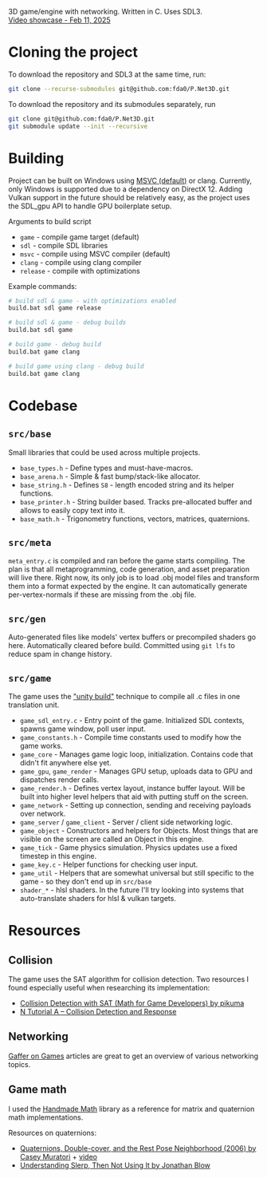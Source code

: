 3D game/engine with networking. Written in C. Uses SDL3.  
[Video showcase - Feb 11, 2025](https://www.youtube.com/watch?v=v2UXzL0xuF4)


# Cloning the project
To download the repository and SDL3 at the same time, run:
```bash
git clone --recurse-submodules git@github.com:fda0/P.Net3D.git
```
To download the repository and its submodules separately, run
```bash
git clone git@github.com:fda0/P.Net3D.git
git submodule update --init --recursive
```


# Building
Project can be built on Windows using [MSVC (default)](https://github.com/EpicGamesExt/raddebugger?tab=readme-ov-file#development-setup-instructions) or clang.
Currently, only Windows is supported due to a dependency on DirectX 12. Adding Vulkan support in the future should be relatively easy, as the project uses the SDL_gpu API to handle GPU boilerplate setup.

Arguments to build script
- `game` - compile game target (default)
- `sdl` - compile SDL libraries
- `msvc` - compile using MSVC compiler (default)
- `clang` - compile using clang compiler
- `release` - compile with optimizations

Example commands:
```bash
# build sdl & game - with optimizations enabled
build.bat sdl game release
```
```bash
# build sdl & game - debug builds
build.bat sdl game
```
```bash
# build game - debug build
build.bat game clang
```
```bash
# build game using clang - debug build
build.bat game clang
```


# Codebase
## `src/base`
Small libraries that could be used across multiple projects.
- `base_types.h` - Define types and must-have-macros.
- `base_arena.h` - Simple & fast bump/stack-like allocator.
- `base_string.h` - Defines `S8` - length encoded string and its helper functions.
- `base_printer.h` - String builder based. Tracks pre-allocated buffer and allows to easily copy text into it.
- `base_math.h` - Trigonometry functions, vectors, matrices, quaternions.

## `src/meta`
`meta_entry.c` is compiled and ran before the game starts compiling.
The plan is that all metaprogramming, code generation, and asset preparation will live there.
Right now, its only job is to load .obj model files and transform them into a format expected by the engine.
It can automatically generate per-vertex-normals if these are missing from the .obj file.

## `src/gen`
Auto-generated files like models' vertex buffers or precompiled shaders go here.
Automatically cleared before build. Committed using `git lfs` to reduce spam in change history.

## `src/game`
The game uses the ["unity build"](https://en.wikipedia.org/wiki/Unity_build) technique to compile all .c files in one translation unit.
- `game_sdl_entry.c` - Entry point of the game. Initialized SDL contexts, spawns game window, poll user input.
- `game_constants.h` - Compile time constants used to modify how the game works.
- `game_core` - Manages game logic loop, initialization. Contains code that didn't fit anywhere else yet.
- `game_gpu`, `game_render` - Manages GPU setup, uploads data to GPU and dispatches render calls.
- `game_render.h` - Defines vertex layout, instance buffer layout. Will be built into higher level helpers that aid with putting stuff on the screen.
- `game_network` - Setting up connection, sending and receiving payloads over network.
- `game_server` / `game_client` - Server / client side networking logic.
- `game_object` - Constructors and helpers for Objects. Most things that are visible on the screen are called an Object in this engine.
- `game_tick` - Game physics simulation. Physics updates use a fixed timestep in this engine.
- `game_key.c` - Helper functions for checking user input.
- `game_util` - Helpers that are somewhat universal but still specific to the game - so they don't end up in `src/base`
- `shader_*` - hlsl shaders. In the future I'll try looking into systems that auto-translate shaders for hlsl & vulkan targets.


# Resources
## Collision
The game uses the SAT algorithm for collision detection.
Two resources I found especially useful when researching its implementation:
- [Collision Detection with SAT (Math for Game Developers) by pikuma](https://www.youtube.com/watch?v=-EsWKT7Doww)
- [N Tutorial A – Collision Detection and Response](https://www.metanetsoftware.com/2016/n-tutorial-a-collision-detection-and-response)

## Networking
[Gaffer on Games](https://gafferongames.com/categories/game-networking/) articles are great to get an overview of various networking topics.

## Game math
I used the [Handmade Math](https://github.com/HandmadeMath/HandmadeMath) library as a reference for matrix and quaternion math implementations.

Resources on quaternions:
- [Quaternions, Double-cover, and the Rest Pose Neighborhood (2006) by Casey Muratori](https://caseymuratori.com/blog_0002) + [video](https://www.youtube.com/watch?v=vmAY5kP-tpU)
- [Understanding Slerp, Then Not Using It by Jonathan Blow](http://number-none.com/product/Understanding%20Slerp,%20Then%20Not%20Using%20It/)
